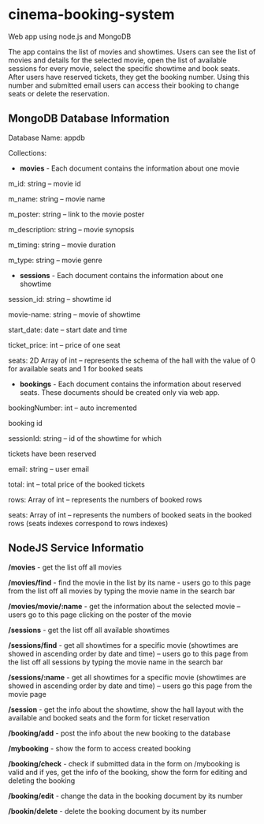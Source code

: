# cinema-booking-system
Web app using node.js and MongoDB 

The app contains the list of movies and showtimes. Users can see the list of movies and details for the 
selected movie, open the list of available sessions for every movie, select the specific showtime and 
book seats. After users have reserved tickets, they get the booking number. Using this number and 
submitted email users can access their booking to change seats or delete the reservation.


## MongoDB Database Information 
Database Name: appdb

Collections:
- **movies** -
Each document contains the information about one movie

m_id: string – movie id

m_name: string – movie name

m_poster: string – link to the movie poster

m_description: string – movie synopsis

m_timing: string – movie duration

m_type: string – movie genre

- **sessions** - 
Each document contains the information about one showtime

session_id: string – showtime id

movie-name: string – movie of showtime

start_date: date – start date and time 

ticket_price: int – price of one seat

seats: 2D Array of int – represents the schema of the hall with the value of 0 for available seats and 1 for booked seats

- **bookings** - 
Each document contains the information about reserved seats. These documents should be created only via web app.

bookingNumber: int – auto incremented

booking id

sessionId: string – id of the showtime for which 

tickets have been reserved

email: string – user email

total: int – total price of the booked tickets

rows: Array of int – represents the numbers of booked rows

seats: Array of int – represents the numbers of booked seats in the booked rows (seats indexes correspond to rows indexes)

## NodeJS Service Informatio

**/movies** - get the list off all movies

**/movies/find** - find the movie in the list by its name - users go to this page from the list off all movies by typing the movie name in the search bar

**/movies/movie/:name** - get the information about the selected movie – users go to this page clicking on the poster of the movie

**/sessions** - get the list off all available showtimes

**/sessions/find** - get all showtimes for a specific movie (showtimes are showed in ascending order by date and time) – users go to this page from the list off all sessions by typing the movie name in the search bar

**/sessions/:name** - get all showtimes for a specific movie (showtimes are showed in ascending order by date and time) – users go this page from the movie page 

**/session** - get the info about the showtime, show the hall layout with the available and booked seats and the form for ticket reservation

**/booking/add** - post the info about the new booking to the database

**/mybooking** - show the form to access created booking

**/booking/check** - check if submitted data in the form on /mybooking is valid and if yes, get the info of the booking, show the form for editing and deleting the booking

**/booking/edit** - change the data in the booking document by its number

**/bookin/delete** - delete the booking document by its number
